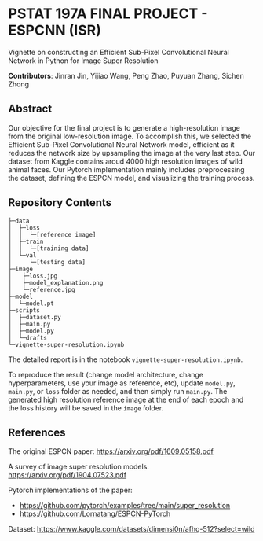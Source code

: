 # PSTAT 197A FINAL PROJECT - ESPCNN (ISR)
Vignette on constructing an Efficient Sub-Pixel Convolutional Neural Network in Python for Image Super Resolution

**Contributors**: Jinran Jin, Yijiao Wang, Peng Zhao, Puyuan Zhang, Sichen Zhong

## Abstract

Our objective for the final project is to generate a high-resolution image from the original low-resolution image. To accomplish this, we selected the Efficient Sub-Pixel Convolutional Neural Network model, efficient as it reduces the network size by upsampling the image at the very last step. Our dataset from Kaggle contains aroud 4000 high resolution images of wild animal faces. Our Pytorch implementation mainly includes preprocessing the dataset, defining the ESPCN model, and visualizing the training process.

## Repository Contents

```
├─data
│  ├─loss
│  │  └─[reference image]
│  ├─train
│  │  └─[training data]
│  └─val
│     └─[testing data]
├─image
│   ├─loss.jpg
│   ├─model_explanation.png
│   └─reference.jpg
├─model
│  └─model.pt
├─scripts
│  ├─dataset.py
│  ├─main.py
│  ├─model.py
│  └─drafts
└─vignette-super-resolution.ipynb
```

The detailed report is in the notebook `vignette-super-resolution.ipynb`.

To reproduce the result (change model architecture, change hyperparameters, use your image as reference, etc), update `model.py`, `main.py`, or `loss` folder as needed, and then simply run `main.py`. The generated high resolution reference image at the end of each epoch and the loss history will be saved in the `image` folder.


## References
The original ESPCN paper: https://arxiv.org/pdf/1609.05158.pdf

A survey of image super resolution models: https://arxiv.org/pdf/1904.07523.pdf

Pytorch implementations of the paper:
 - https://github.com/pytorch/examples/tree/main/super_resolution
 - https://github.com/Lornatang/ESPCN-PyTorch

Dataset: https://www.kaggle.com/datasets/dimensi0n/afhq-512?select=wild

